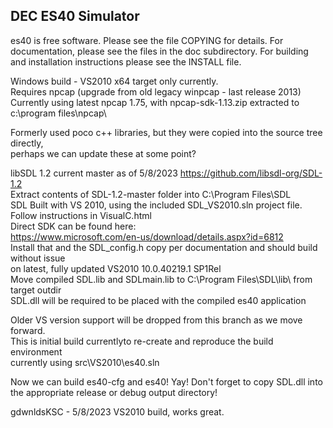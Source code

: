 ## DEC ES40 Simulator

es40 is free software. Please see the file COPYING for details.
For documentation, please see the files in the doc subdirectory.
For building and installation instructions please see the INSTALL file.

Windows build - VS2010 x64 target only currently.  
Requires npcap (upgrade from old legacy winpcap - last release 2013)  
Currently using latest npcap 1.75, with npcap-sdk-1.13.zip extracted to c:\program files\npcap\  
  
Formerly used poco c++ libraries, but they were copied into the source tree directly,    
perhaps we can update these at some point?  

libSDL 1.2 current master as of 5/8/2023 https://github.com/libsdl-org/SDL-1.2  
Extract contents of SDL-1.2-master folder into C:\Program Files\SDL\
SDL Built with VS 2010, using the included SDL_VS2010.sln project file.  
Follow instructions in VisualC.html  
Direct SDK can be found here:  
https://www.microsoft.com/en-us/download/details.aspx?id=6812  
Install that and the SDL_config.h copy per documentation and should build without issue  
on latest, fully updated VS2010 10.0.40219.1 SP1Rel  
Move compiled SDL.lib and SDLmain.lib to C:\Program Files\SDL\lib\ from target outdir  
SDL.dll will be required to be placed with the compiled es40 application  
  
  
Older VS version support will be dropped from this branch as we move forward.  
This is initial build currentlyto re-create and reproduce the build environment  
currently using src\VS2010\es40.sln  
  
  
Now we can build es40-cfg and es40! Yay! Don't forget to copy SDL.dll into the appropriate
release or debug output directory!
  
  
gdwnldsKSC - 5/8/2023 VS2010 build, works great.